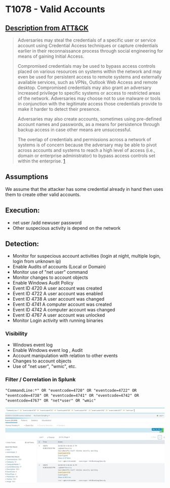 # T1078 - Valid Accounts
## [Description from ATT&CK](https://attack.mitre.org/wiki/Technique/T1078)
<blockquote>
Adversaries may steal the credentials of a specific user or service account using Credential Access techniques or capture credentials earlier in their reconnaissance process through social engineering for means of gaining Initial Access.

Compromised credentials may be used to bypass access controls placed on various resources on systems within the network and may even be used for persistent access to remote systems and externally available services, such as VPNs, Outlook Web Access and remote desktop. Compromised credentials may also grant an adversary increased privilege to specific systems or access to restricted areas of the network. Adversaries may choose not to use malware or tools in conjunction with the legitimate access those credentials provide to make it harder to detect their presence.

Adversaries may also create accounts, sometimes using pre-defined account names and passwords, as a means for persistence through backup access in case other means are unsuccessful.

The overlap of credentials and permissions across a network of systems is of concern because the adversary may be able to pivot across accounts and systems to reach a high level of access (i.e., domain or enterprise administrator) to bypass access controls set within the enterprise. [1](https://docs.microsoft.com/en-us/windows-server/identity/ad-ds/plan/security-best-practices/attractive-accounts-for-credential-theft)
</blockquote>

## Assumptions
We assume that the attacker has some credential already in hand then uses them to create other valid accounts.

## Execution:
* net user /add newuser password
* Other suspecious activity is depend on the network

## Detection:
* Monitor for suspecious account activities (login at night, multiple login, login from unknown ip)
* Enable Audits of accounts (Local or Domain) 
* Monitor use of "net user" command
* Monitor changes to account objects
* Enable Windows Audit Policy
* Event ID 4720 A user account was created
* Event ID 4722 A user account was enabled
* Event ID 4738 A user account was changed
* Event ID 4741 A computer account was created
* Event ID 4742 A computer account was changed
* Event ID 4767 A user account was unlocked
* Monitor Login activity with running binaries

### Visibility
* Windows event log
* Enable Windows event log , Audit 
* Account manipulation with relation to other events
* Changes to account objects
* Use of "net user", "wmic", etc.

### Filter / Correlation in Splunk

```
"CommandLine:*" OR "eventcode=4720" OR "eventcode=4722" OR "eventcode=4738" OR "eventcode=4741" OR "eventcode=4742" OR "eventcode=4767" OR "net*user" OR "wmic" 
```

![Splunk Detection](https://github.com/avaplex/dpi911/blob/master/images/T1078.JPG)
